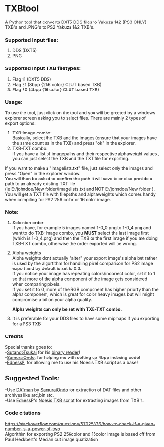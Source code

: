 # TXBtool
A Python tool that converts DXT5 DDS files to Yakuza 1&2 (PS3 ONLY) TXB's and .PNG's to PS2 Yakuza 1&2 TXB's.

### Supported Input files:
1) DDS (DXT5)
2) PNG

### Supported Input TXB filetypes:
1) Flag 11 (DXT5 DDS)
2) Flag 21 (8bpp {256 color} CLUT based TXB)
3) Flag 20 (4bpp {16 color} CLUT based TXB)

### Usage:

To use the tool, just click on the tool and you will be greeted by a windows explorer screen asking you to select files.
There are mainly 2 types of export options:

1) TXB-Image combo:\
   Basically, select the TXB and the images (ensure that your images have the same count as in the TXB) and press "ok" in the explorer.
2) TXB-TXT combo:\
  If you have a list of imagepaths and their respective alphaweight values , you can just select the TXB and the TXT file for exporting.

If you want to make a "imagelists.txt" file, just select only the images and press "Open" in the explorer window.\
You will then be asked to confirm the path it will save to or else provide a path to an already existing TXT file\
(ie E:/johndoe/New folder/imagelists.txt and NOT E:/johndoe/New folder ). \
You will get a TXT file with filepaths and alphaweights which comes handy when compiling for PS2 256 color or 16 color image.

### Note:
  1) Selection order\
     If you have, for example 5 images named 1-0_0.png to 1-0_4.png and want to do TXB-Image combo, you **MUST** select the last image first (which is 1-0_4.png) and then the TXB or the first image if you are doing TXB-TXT combo, otherwise the order exported will be wrong.

  2) Alpha weights\
     Alpha weights dont actually "alter" your export image's alpha but rather is used by the algortithm for handling pixel comparison for PS2 image export and by default is set to 0.3.\
     If you notice your image has repeating colors/incorrect color, set it to 1 so that more of the alpha component of the image gets considered when comparing pixels.\
     If you set it to 0, more of the RGB component has higher priorty than the alpha component, which is great for color heavy images but will might compromise a bit on your alpha quality.
     
     **Alpha weights can only be set with TXB-TXT combo.**
   3) It is preferable for your DDS files to have some mipmaps if you exporting for a PS3 TXB
     
### Credits
   Special thanks goes to:\
  -[SutandoTsukai](https://github.com/mosamadeeb) for his [binary reader](https://github.com/mosamadeeb/PyBinaryReader)!\
  -[SamuraiOndo](https://github.com/SamuraiOndo), for helping me with setting up 4bpp indexing code!\
  -[EdnessP](https://github.com/EdnessP), for allowing me to use his Noesis TXB script as a base!

## Suggested Tools:
   -Use [DATman](https://github.com/SamuraiOndo/DATMan) by [SamuraiOndo](https://github.com/SamuraiOndo) for extraction of DAT files and other archives like arc,bin etc.\
   -Use [EdnessP](https://github.com/EdnessP)'s [Noesis TXB script](https://github.com/EdnessP/scripts/blob/main/other/tex_Yakuza.py) for extracting images from TXB's.
  
### Code citations
  https://stackoverflow.com/questions/57025836/how-to-check-if-a-given-number-is-a-power-of-two \
  Algorithim for exporting PS2 256color and 16color image is based off from Paul Heckbert's Median cut image quatization


